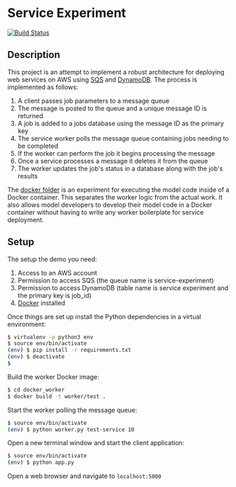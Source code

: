 # Service Experiment
[![Build Status](https://ci.lanlytics.com/nisac/lanlytics-api-worker.svg?token=RmFwLDimUxzrPXXq8Kti&branch=master)](https://ci.lanlytics.com/nisac/lanlytics-api-worker)  
## Description
This project is an attempt to implement a robust architecture for deploying web 
services on AWS using [SQS](https://aws.amazon.com/sqs/) and [DynamoDB](https://aws.amazon.com/dynamodb/). 
The process is implemented as follows:

1. A client passes job parameters to a message queue
2. The message is posted to the queue and a unique message ID is returned
3. A job is added to a jobs database using the message ID as the primary key
4. The service worker polls the message queue containing jobs needing to be completed
5. If the worker can perform the job it begins processing the message
6. Once a service processes a message it deletes it from the queue
7. The worker updates the job's status in a database along with the job's results

The [docker folder](./docker_worker/) is an experiment for executing the model code 
inside of a Docker container. This separates the worker logic from the actual work. 
It also allows model developers to develop their model code in a Docker container 
without having to write any worker boilerplate for service deployment.

## Setup
The setup the demo you need:

1. Access to an AWS account
2. Permission to access SQS (the queue name is service-experiment)
3. Permission to access DynamoDB (table name is service experiment and the
   primary key is job_id)
4. [Docker](https://docker.io) installed

Once things are set up install the Python dependencies in a virtual
environment:

```bash
$ virtualenv -p python3 env
$ source env/bin/activate
(env) $ pip install -r requirements.txt
(env) $ deactivate
$
```

Build the worker Docker image:

```bash
$ cd docker_worker
$ docker build -t worker/test .
```

Start the worker polling the message queue:

```bash
$ source env/bin/activate
(env) $ python worker.py test-service 10
```

Open a new terminal window and start the client application:

```bash
$ source env/bin/activate
(env) $ python app.py
```

Open a web browser and navigate to `localhost:5000`

